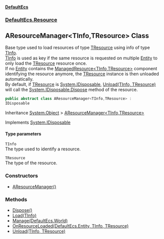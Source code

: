 #### [DefaultEcs](./index.md 'index')
### [DefaultEcs.Resource](./DefaultEcs-Resource.md 'DefaultEcs.Resource')
## AResourceManager&lt;TInfo,TResource&gt; Class
Base type used to load resources of type [TResource](#DefaultEcs-Resource-AResourceManager-TInfo_TResource--TResource 'DefaultEcs.Resource.AResourceManager&lt;TInfo,TResource&gt;.TResource') using info of type [TInfo](#DefaultEcs-Resource-AResourceManager-TInfo_TResource--TInfo 'DefaultEcs.Resource.AResourceManager&lt;TInfo,TResource&gt;.TInfo').  
[TInfo](#DefaultEcs-Resource-AResourceManager-TInfo_TResource--TInfo 'DefaultEcs.Resource.AResourceManager&lt;TInfo,TResource&gt;.TInfo') is used as key if the same resource is requested on multiple [Entity](./DefaultEcs-Entity.md 'DefaultEcs.Entity') to only load the [TResource](#DefaultEcs-Resource-AResourceManager-TInfo_TResource--TResource 'DefaultEcs.Resource.AResourceManager&lt;TInfo,TResource&gt;.TResource') resource once.  
If no [Entity](./DefaultEcs-Entity.md 'DefaultEcs.Entity') contains the [ManagedResource&lt;TInfo,TResource&gt;](./DefaultEcs-Resource-ManagedResource-TInfo_TResource-.md 'DefaultEcs.Resource.ManagedResource&lt;TInfo,TResource&gt;') component identifying the resource anymore, the [TResource](#DefaultEcs-Resource-AResourceManager-TInfo_TResource--TResource 'DefaultEcs.Resource.AResourceManager&lt;TInfo,TResource&gt;.TResource') instance is then unloaded automatically.  
By default, if [TResource](#DefaultEcs-Resource-AResourceManager-TInfo_TResource--TResource 'DefaultEcs.Resource.AResourceManager&lt;TInfo,TResource&gt;.TResource') is [System.IDisposable](https://docs.microsoft.com/en-us/dotnet/api/System.IDisposable 'System.IDisposable'), [Unload(TInfo, TResource)](./DefaultEcs-Resource-AResourceManager-TInfo_TResource--Unload(TInfo_TResource).md 'DefaultEcs.Resource.AResourceManager&lt;TInfo,TResource&gt;.Unload(TInfo, TResource)') will call the [System.IDisposable.Dispose](https://docs.microsoft.com/en-us/dotnet/api/System.IDisposable.Dispose 'System.IDisposable.Dispose') method of the resource.  
```csharp
public abstract class AResourceManager<TInfo,TResource> :
IDisposable
```
Inheritance [System.Object](https://docs.microsoft.com/en-us/dotnet/api/System.Object 'System.Object') &gt; [AResourceManager&lt;TInfo,TResource&gt;](./DefaultEcs-Resource-AResourceManager-TInfo_TResource-.md 'DefaultEcs.Resource.AResourceManager&lt;TInfo,TResource&gt;')  

Implements [System.IDisposable](https://docs.microsoft.com/en-us/dotnet/api/System.IDisposable 'System.IDisposable')  
#### Type parameters
<a name='DefaultEcs-Resource-AResourceManager-TInfo_TResource--TInfo'></a>
`TInfo`  
The type used to identify a resource.  
  
<a name='DefaultEcs-Resource-AResourceManager-TInfo_TResource--TResource'></a>
`TResource`  
The type of the resource.  
  
### Constructors
- [AResourceManager()](./DefaultEcs-Resource-AResourceManager-TInfo_TResource--AResourceManager().md 'DefaultEcs.Resource.AResourceManager&lt;TInfo,TResource&gt;.AResourceManager()')
### Methods
- [Dispose()](./DefaultEcs-Resource-AResourceManager-TInfo_TResource--Dispose().md 'DefaultEcs.Resource.AResourceManager&lt;TInfo,TResource&gt;.Dispose()')
- [Load(TInfo)](./DefaultEcs-Resource-AResourceManager-TInfo_TResource--Load(TInfo).md 'DefaultEcs.Resource.AResourceManager&lt;TInfo,TResource&gt;.Load(TInfo)')
- [Manage(DefaultEcs.World)](./DefaultEcs-Resource-AResourceManager-TInfo_TResource--Manage(DefaultEcs-World).md 'DefaultEcs.Resource.AResourceManager&lt;TInfo,TResource&gt;.Manage(DefaultEcs.World)')
- [OnResourceLoaded(DefaultEcs.Entity, TInfo, TResource)](./DefaultEcs-Resource-AResourceManager-TInfo_TResource--OnResourceLoaded(DefaultEcs-Entity_TInfo_TResource).md 'DefaultEcs.Resource.AResourceManager&lt;TInfo,TResource&gt;.OnResourceLoaded(DefaultEcs.Entity, TInfo, TResource)')
- [Unload(TInfo, TResource)](./DefaultEcs-Resource-AResourceManager-TInfo_TResource--Unload(TInfo_TResource).md 'DefaultEcs.Resource.AResourceManager&lt;TInfo,TResource&gt;.Unload(TInfo, TResource)')
